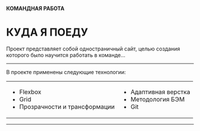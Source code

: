 #### КОМАНДНАЯ РАБОТА
# КУДА Я ПОЕДУ

Проект представляет собой одностраничный сайт, целью создания которого было научится работать в команде...

***
В проекте применены следующие технологии:
<table>
<td>

* Flexbox
* Grid
* Прозрачности и трансформации
</td>

<td>

* Адаптивная верстка
* Методология БЭМ
* Git
</td>
</table>

***
